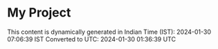 # My Project

This content is dynamically generated in Indian Time (IST): 2024-01-30 07:06:39 IST
Converted to UTC: 2024-01-30 01:36:39 UTC
